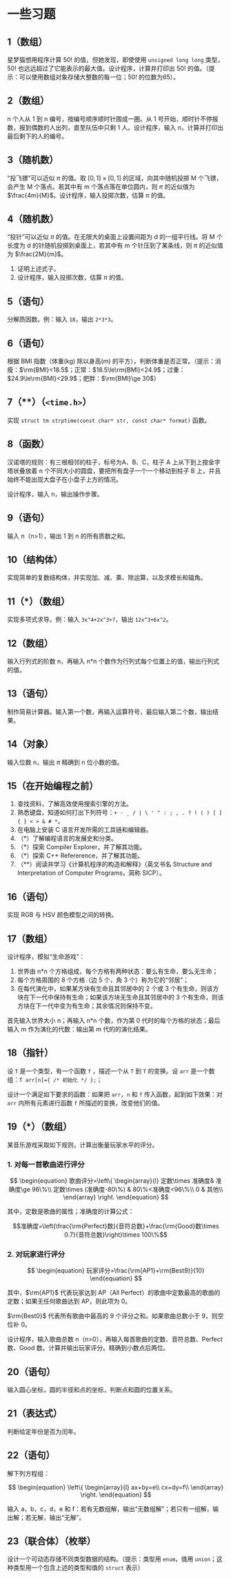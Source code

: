 # 一些习题

## 1（数组）

星梦猫想用程序计算 $50!$ 的值，但她发现，即使使用 `unsigned long long` 类型，$50!$ 也远远超过了它能表示的最大值。设计程序，计算并打印出 $50!$ 的值。（提示：可以使用数组对象存储大整数的每一位；$50!$ 的位数为65）。

## 2（数组）

n 个人从 1 到 n 编号，按编号顺序顺时针围成一圈。从 1 号开始，顺时针不停报数，报到偶数的人出列，直至队伍中只剩 1 人。设计程序，输入 n，计算并打印出最后剩下的人的编号。

## 3（随机数）

“投飞镖”可以近似 $\pi$ 的值。取 $[0,1]\times[0,1]$ 的区域，向其中随机投掷 M 个飞镖，会产生 M 个落点。若其中有 m 个落点落在单位圆内，则 $\pi$ 的近似值为 $\frac{4m}{M}$。设计程序，输入投掷次数，估算 $\pi$ 的值。

## 4（随机数）

“投针”可以近似 $\pi$ 的值。在无限大的桌面上设置间距为 d 的一组平行线。将 M 个长度为 d 的针随机投掷到桌面上，若其中有 m 个针压到了某条线，则 $\pi$ 的近似值为 $\frac{2M}{m}$。

1. 证明上述式子。
2. 设计程序，输入投掷次数，估算 $\pi$ 的值。

## 5（语句）

分解质因数。例：输入 `18`，输出 `2*3*3`。

## 6（语句）

根据 BMI 指数（体重(kg) 除以身高(m) 的平方），判断体重是否正常。（提示：消瘦：$\rm{BMI}<18.5$；正常：$18.5\le\rm{BMI}<24.9$；过重：$24.9\le\rm{BMI}<29.9$；肥胖：$\rm{BMI}\ge 30$）

## 7（**）（`<time.h>`）

实现 `struct tm strptime(const char* str, const char* format)` 函数。

## 8（函数）

汉诺塔的规则：有三根相邻的柱子，标号为A、B、C，柱子 A 上从下到上按金字塔状叠放着 n 个不同大小的圆盘，要把所有盘子一个一个移动到柱子 B 上，并且始终不能出现大盘子在小盘子上方的情况。

设计程序，输入 n，输出操作步骤。

## 9（语句）

输入 n（n>1），输出 1 到 n 的所有质数之和。

## 10（结构体）

实现简单的复数结构体，并实现加、减、乘、除运算，以及求模长和辐角。

## 11（*）（数组）

实现多项式求导。例：输入 `3x^4+2x^3+7`，输出 `12x^3+6x^2`。

## 12（数组）

输入行列式的阶数 n，再输入 n*n 个数作为行列式每个位置上的值，输出行列式的值。

## 13（语句）

制作简易计算器。输入第一个数，再输入运算符号，最后输入第二个数，输出结果。

## 14（对象）

输入位数 n，输出 $\pi$ 精确到 n 位小数的值。

## 15（在开始编程之前）

1. 查找资料，了解高效使用搜索引擎的方法。
2. 熟悉键盘，知道如何打出下列符号：`+ - _ / | \ ' " : ; , . ? ! ( ) [ ] { } < > & # *`。
3. 在电脑上安装 C 语言开发所需的工具链和编辑器。
4. （*）了解编程语言的发展史和分类。
5. （*）探索 Compiler Explorer，并了解其功能。
6. （*）探索 C++ Refererence，并了解其功能。
7. （**）阅读并学习《计算机程序的构造和解释》（英文书名 Structure and Interpretation of Computer Programs，简称 SICP）。

## 16（语句）

实现 RGB 与 HSV 颜色模型之间的转换。

## 17（数组）

设计程序，模拟“生命游戏”：

1. 世界由 n*n 个方格组成，每个方格有两种状态：要么有生命，要么无生命；
2. 每个方格周围的 8 个方格（边 5 个，角 3 个）称为它的“邻居”；
3. 在每代演化中，如果某方块有生命且其邻居中的 2 个或 3 个有生命，则该方块在下一代中保持有生命；如果该方块无生命且其邻居中的 3 个有生命，则该方块在下一代中变为有生命；其余情况则保持不变。

首先输入世界大小 n；再输入 n\*n 个数，作为第 0 代时的每个方格的状态；最后输入 m 作为演化的代数：输出第 m 代的的演化结果。

## 18（指针）

设 `T` 是一个类型，有一个函数 `f` ，描述一个从 `T` 到 `T` 的变换。设 `arr` 是一个数组：`T arr[n]={ /* 初始化 */ };`；

设计一个满足如下要求的函数：如果把 `arr`，`n` 和 `f` 传入函数，起到如下效果：对 `arr` 内所有元素进行函数 `f` 所描述的变换，改变他们的值。

## 19（*）（数组）

某音乐游戏采取如下规则，计算出衡量玩家水平的评分。

### 1. 对每一首歌曲进行评分

$$
\begin{equation}
歌曲评分=\left\{
\begin{array}{l}
定数\times 准确度& 准确度\ge 96\%\\
定数\times (准确度-80\%) & 80\%<准确度<96\%\\
0 & 其他\\
\end{array}
\right.
\end{equation}
$$

其中，定数是歌曲的属性；准确度的计算公式：

$$准确度=\left(\frac{\rm{Perfect}数}{音符总数}+\frac{\rm{Good}数\times 0.7}{音符总数}\right)\times 100\%$$

### 2. 对玩家进行评分

$$
\begin{equation}
玩家评分=\frac{\rm{AP1}+\rm{Best9}}{10}
\end{equation}
$$

其中，$\rm{AP1}$ 代表玩家达到 AP（All Perfect）的歌曲中定数最高的歌曲的定数；如果无任何歌曲达到 AP，则此项为 0。

$\rm{Best0}$ 代表所有歌曲中最高的 9 个评分之和。如果歌曲总数小于 9，则空位补 0。

设计程序，输入歌曲总数 n（n>0），再输入每首歌曲的定数、音符总数、Perfect 数、Good 数。计算并输出玩家评分。精确到小数点后两位。

## 20（语句）

输入圆心坐标，圆的半径和点的坐标，判断点和圆的位置关系。

## 21（表达式）

判断给定年份是否为闰年。

## 22（语句）

解下列方程组：

$$
\begin{equation}
\left\{
\begin{array}{l}
ax+by=e\\
cx+dy=f\\
\end{array}
\right.
\end{equation}
$$

输入 a，b，c，d，e 和 f：若有无数组解，输出“无数组解”；若只有一组解，输出解；若无解，输出“无解”。

## 23（联合体）（枚举）

设计一个可动态存储不同类型数据的结构。（提示：类型用 `enum`，值用 `union`；这种类型用一个包含上述的类型和值的 `struct` 表示）
